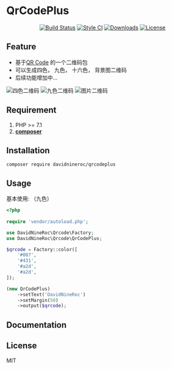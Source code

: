 # QrCodePlus

<p align="center">
<a href="https://packagist.org/packages/davidnineroc/qrcodeplus"><img src="https://travis-ci.org/DavidNineRoc/qrcodeplus.svg?branch=master" alt="Build Status"></a>
<a href="https://packagist.org/packages/davidnineroc/qrcodeplus"><img src="https://styleci.io/repos/96854420/shield?branch=master" alt="Style CI" Version"></a>
<a href="https://packagist.org/packages/davidnineroc/qrcodeplus"><img src="https://poser.pugx.org/davidnineroc/qrcodeplus/downloads" alt="Downloads"></a>
<a href="https://packagist.org/packages/davidnineroc/qrcodeplus"><img src="https://poser.pugx.org/laravel/passport/license.svg" alt="License"></a>
</p> 

## Feature
 - 基于[QR Code](https://github.com/endroid/QrCode) 的一个二维码包
 - 可以生成四色， 九色， 十六色， 背景图二维码
 - 后续功能增加中...
 
 ![四色二维码](http://or2pofbfh.bkt.clouddn.com/composer/four.png)
 ![九色二维码](http://or2pofbfh.bkt.clouddn.com/composer/nine.png)
 ![图片二维码](http://or2pofbfh.bkt.clouddn.com/composer/image.png)


## Requirement

1. PHP >= 7.1
2. **[composer](https://getcomposer.org/)**



## Installation

```shell
composer require davidnineroc/qrcodeplus
```

## Usage

基本使用: （九色）

```php
<?php
    
require 'vendor/autoload.php';

use DavidNineRoc\Qrcode\Factory;
use DavidNineRoc\Qrcode\QrCodePlus;

$qrcode = Factory::color([
    '#087',
    '#431',
    '#a2d',
    '#a2d',
]);

(new QrCodePlus)
    ->setText('DavidNineRoc')
    ->setMargin(50)
    ->output($qrcode);
```





## Documentation

## License

MIT
